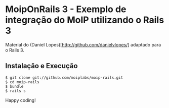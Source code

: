 MoipOnRails 3 - Exemplo de integração do MoIP utilizando o Rails 3
===================================================================

Material do (Daniel Lopes)[http://github.com/danielvlopes/] adaptado para o Rails 3.

Instalação e Execução
----------------------

    $ git clone git://github.com/moiplabs/moip-rails.git
    $ cd moip-rails
    $ bundle
    $ rails s


Happy coding!
